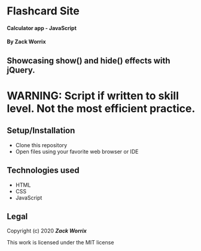 # Flashcard Site

#### Calculator app - JavaScript

#### By Zack Worrix

## Showcasing show() and hide() effects with jQuery.

# WARNING: Script if written to skill level. Not the most efficient practice. 

## Setup/Installation

* Clone this repository
* Open files using your favorite web browser or IDE

## Technologies used

* HTML
* CSS
* JavaScript

## Legal

Copyright (c) 2020 **_Zack Worrix_**

This work is licensed under the MIT license